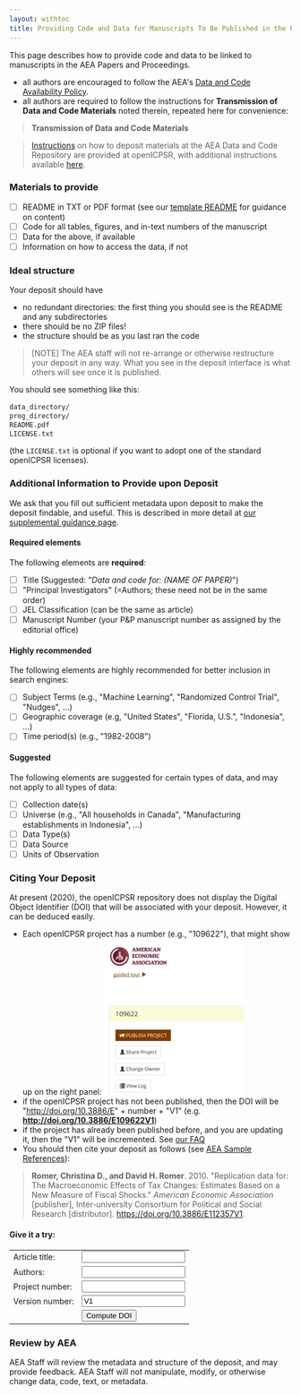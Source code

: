 ```yaml
---
layout: withtoc
title: Providing Code and Data for Manuscripts To Be Published in the Papers and Proceedings
---
```


This page describes how to provide code and data to be linked to manuscripts in the AEA Papers and Proceedings.

- all authors are encouraged to follow the AEA's [Data and Code Availability Policy](https://www.aeaweb.org/journals/policies/data-code).
- all authors are required to follow the instructions for **Transmission of Data and Code Materials** noted therein, repeated here for convenience:

> **Transmission of Data and Code Materials**

>    [Instructions](https://www.openicpsr.org/openicpsr/aea/deposit-instructions) on how to deposit materials at the AEA Data and Code Repository are provided at openICPSR, with additional instructions available [here](https://aeadataeditor.github.io/aea-de-guidance/data-deposit-aea-guidance.html).

### Materials to provide
- [ ] README in TXT or PDF format (see our [template README](https://aeadataeditor.github.io/aea-de-guidance/template-README.html) for guidance on content)
- [ ] Code for all tables, figures, and in-text numbers of the manuscript
- [ ] Data for the above, if available
- [ ] Information on how to access the data, if not

### Ideal structure

Your deposit should have
- no redundant directories: the first thing you should see is the README and any subdirectories
- there should be no ZIP files!
- the structure should be as you last ran the code

> [NOTE] The AEA staff will not re-arrange or otherwise restructure your deposit in any way. What you see in the deposit interface is what others will see once it is published.

You should see something like this:
```
data_directory/
prog_directory/
README.pdf
LICENSE.txt
```
(the `LICENSE.txt` is optional if you want to adopt one of the standard openICPSR licenses).

### Additional Information to Provide upon Deposit

We ask that you fill out sufficient metadata upon deposit to make the deposit findable, and useful. This is described in more detail at [our supplemental guidance page](hdata-deposit-aea-guidance.md).

#### Required elements

The following elements are **required**:

- [ ] Title (Suggested: "*Data and code for: (NAME OF PAPER)*")
- [ ] "Principal Investigators" (=Authors; these need not be in the same order)
- [ ] JEL Classification (can be the same as article)
- [ ] Manuscript Number (your P&P manuscript number as assigned by the editorial office)

#### Highly recommended

The following elements are highly recommended for better inclusion in search engines:

- [ ] Subject Terms (e.g., "Machine Learning", "Randomized Control Trial", "Nudges", ...)
- [ ] Geographic coverage (e.g, "United States", "Florida, U.S.", "Indonesia", ...)
- [ ] Time period(s)  (e.g., "1982-2008")

#### Suggested

The following elements are suggested for certain types of data, and may not apply to all types of data:

- [ ] Collection date(s) 
- [ ] Universe (e.g., "All households in Canada", "Manufacturing establishments in Indonesia", ...)
- [ ] Data Type(s) 
- [ ] Data Source 
- [ ] Units of Observation 

### 

### Citing Your Deposit

At present (2020), the openICPSR repository does not display the Digital Object Identifier (DOI) that will be associated with your deposit. However, it can be deduced easily.

- Each openICPSR project has a number (e.g., "109622"), that might show up on the right panel:
 ![Image of number](assets/project-number.png) 
- if the openICPSR project has not been published, then the DOI will be "http://doi.org/10.3886/E" + number + "V1" (e.g. **http://doi.org/10.3886/E109622V1**)
- if the project has already been published before, and you are updating it, then the "V1" will be incremented. See [our FAQ](FAQ.md)
- You should then cite your deposit as follows (see [AEA Sample References](https://www.aeaweb.org/journals/policies/sample-references)):

> **Romer, Christina D., and David H. Romer**. 2010. "Replication data for: The Macroeconomic Effects of Tax Changes: Estimates Based on a New Measure of Fiscal Shocks." *American Economic Association* [publisher], Inter-university Consortium for Political and Social Research [distributor]. https://doi.org/10.3886/E112357V1.

#### Give it a try:

<form id="myForm">
<table>
 <tr><td>Article title:</td> <td> <input type="text" name="title"></td></tr>
  <tr><td>Authors:</td> <td> <input type="text" name="title"></td></tr>
  <tr><td>Project number:</td> <td> <input type="text" name="projectid"></td></tr>
  <tr><td>Version number:</td> <td> <input type="text" name="versionnum" value="V1"></td></tr>
  <tr><td></td> <td><input type="button" onclick="myFunction()" value="Compute DOI"></td></tr>
  </table>
</form>

<p id="DOI"></p>
<blockquote>
<p id="citation"></p>
</blockquote>

<script>
function myFunction() {
  var doipre = "http://doi.org/10.3886/E";
  var titlepre = "Data and code for:";
  var str0 = document.getElementById('myForm').elements[0].value;
  var authors = document.getElementById('myForm').elements[1].value;
  var str2 = document.getElementById('myForm').elements[2].value;
  var str3 = document.getElementById('myForm').elements[3].value;
  var title = titlepre.concat(str0);
  var doi = doipre.concat(str2).concat(str3);
  document.getElementById("citation").innerHTML = "<b>" + authors + "</b>. 2020. \"" + title + "\" <i>American Economic Association</i> [publisher], Inter-university Consortium for Political and Social Research [distributor]. " + doi;
  document.getElementById("DOI").innerHTML = "<i>Your DOI will be: </i>" + doi;
  
}
</script>

### Review by AEA

AEA Staff will review the metadata and structure of the deposit, and may provide feedback. AEA Staff will not manipulate, modify, or otherwise change data, code, text, or metadata. 